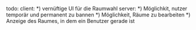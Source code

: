 todo:
client:
*) vernüftige UI für die Raumwahl
server:
*) Möglichkit, nutzer temporär und permanent zu bannen
*) Möglichkeit, Räume zu bearbeiten
*) Anzeige des Raumes, in dem ein Benutzer gerade ist
